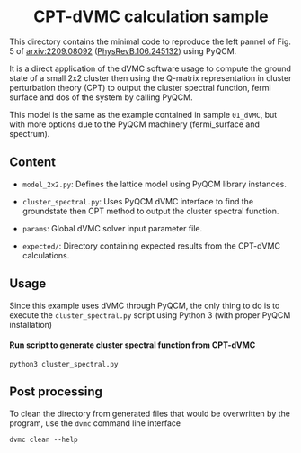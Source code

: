 
<div align="center">

# CPT-dVMC calculation sample

</div>

This directory contains the minimal code to reproduce the left pannel
of Fig. 5 of [arxiv:2209.08092](https://arxiv.org/abs/2209.08092) ([PhysRevB.106.245132](https://doi.org/10.1103/PhysRevB.106.245132)) using PyQCM.

It is a direct application of the dVMC software usage to
compute the ground state of a small 2x2 cluster then using the Q-matrix
representation in cluster perturbation theory (CPT) to output the cluster
spectral function, fermi surface and dos of the system by calling PyQCM.

This model is the same as the example contained in sample `01_dVMC`, but with
more options due to the PyQCM machinery (fermi_surface and spectrum).

## Content

- `model_2x2.py`: Defines the lattice model using PyQCM library instances.

- `cluster_spectral.py`: Uses PyQCM dVMC interface to find the groundstate then
  CPT method to output the cluster spectral function.

- `params`: Global dVMC solver input parameter file.

- `expected/`: Directory containing expected results from the CPT-dVMC calculations.

## Usage

Since this example uses dVMC through PyQCM, the only thing to do is to execute
the `cluster_spectral.py` script using Python 3 (with proper PyQCM installation)

#### Run script to generate cluster spectral function from CPT-dVMC

```shell
python3 cluster_spectral.py
```

## Post processing

To clean the directory from generated files that would be overwritten by the program,
use the `dvmc` command line interface

```shell
dvmc clean --help
```

